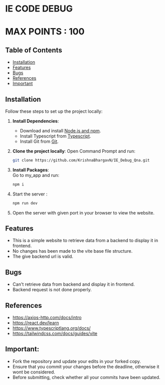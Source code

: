﻿# IE CODE DEBUG

# MAX POINTS : 100

## Table of Contents

- [Installation](#installation)
- [Features](#features)
- [Bugs](#bugs)
- [References](#references)
- [Important](#important)

## Installation

Follow these steps to set up the project locally:

1. **Install Dependencies**:

   - Download and install [Node.js and npm](https://docs.npmjs.com/downloading-and-installing-node-js-and-npm).
   - Install Typescript from [Typescript](https://www.typescriptlang.org/download/).
   - Install Git from [Git](https://git-scm.com/downloads).

2. **Clone the project locally**:
   Open Command Prompt and run:

   ```bash
   git clone https://github.com/KrishnaBhargavN/IE_Debug_Qna.git

   ```

3. **Install Packages**:  
   Go to my_app and run:

   ```bash
   npm i

   ```

4. Start the server :

   ```bash
   npm run dev

   ```

5. Open the server with given port in your browser to view the website.

## Features

- This is a simple website to retrieve data from a backend to display it in frontend.
- No changes has been made to the vite base file structure.
- The give backend url is valid.

## Bugs

- Can't retrieve data from backend and display it in frontend.
- Backend request is not done properly.

## References

- https://axios-http.com/docs/intro
- https://react.dev/learn
- https://www.typescriptlang.org/docs/
- https://tailwindcss.com/docs/guides/vite

## Important: 
* Fork the repository and update your edits in your forked copy.
* Ensure that you commit your changes before the deadline, otherwise it wont be considered.
* Before submitting, check whether all your commits have been updated.
